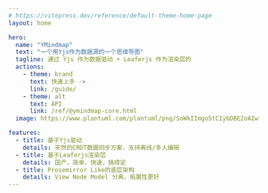 ```yaml
---
# https://vitepress.dev/reference/default-theme-home-page
layout: home

hero:
  name: "YMindmap"
  text: "一个用Yjs作为数据源的一个思维导图"
  tagline: 通过 Yjs 作为数据驱动 + Leaferjs 作为渲染层的
  actions:
    - theme: brand
      text: 快速上手 -> 
      link: /guide/
    - theme: alt
      text: API
      link: /ref/@ymindmap-core.html
  image: https://www.plantuml.com/plantuml/png/SoWkIImgoStCIybDBE2oAIwfp4cruuBoNJ8JquiISnMgkHGKzDABKbFpG4mWS4fCpauloY_DIt7EpyalKiZ9JCye0Ii0IjTorNBPw4DDqbRmXPgjhQrWOmDMOsU7oj7LHU8uf0ALGxG00000

features:
  - title: 基于Yjs驱动
    details: 天然的CRDT数据同步方案，支持离线/多人编辑
  - title: 基于Leaferjs渲染层
    details: 国产，简单，快速，搞得定
  - title: Prosemirror Like的底层架构
    details: View Node Model 分离，拓展性更好
---
```


<div class="demo-container" style="width: 100%;display: flex;justify-content: center;align-items: center;height: 800px;margin-top: 64px;">
  <div class="demo" style="width: 100%;height: 100%;overflow: hidden;border-radius:8px;"></div>
</div>

<script setup>
import { onMounted } from 'vue'

onMounted(async () => {
  const { getDefaultData } = await import('@ymindmap/browser');
  const { createMindmap } = await import('ymindmap')
  createMindmap('.demo', {
    data: getDefaultData(),
  })
})
</script>
